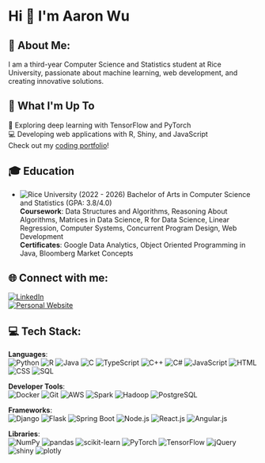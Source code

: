 # Hi 👋 I'm Aaron Wu

## 💫 About Me:
I am a third-year Computer Science and Statistics student at Rice University, passionate about machine learning, web development, and creating innovative solutions.

## 🚀 What I'm Up To
🤖 Exploring deep learning with TensorFlow and PyTorch  
💻 Developing web applications with R, Shiny, and JavaScript  
Check out my [coding portfolio](https://aaron-wu.com)!

## 🎓 Education
- ![Rice University](https://img.shields.io/badge/Rice%20University-blue?style=flat-square&logo=graduation-cap&logoColor=white)  (2022 - 2026) 
  Bachelor of Arts in Computer Science and Statistics (GPA: 3.8/4.0)  
  **Coursework**: Data Structures and Algorithms, Reasoning About Algorithms, Matrices in Data Science, R for Data Science, Linear Regression, Computer Systems, Concurrent Program Design, Web Development  
  **Certificates**: Google Data Analytics, Object Oriented Programming in Java, Bloomberg Market Concepts

## 🌐 Connect with me:
[![LinkedIn](https://img.shields.io/badge/LinkedIn-blue?style=flat-square&logo=linkedin&logoColor=white)](https://www.linkedin.com/in/xianxi04)  
[![Personal Website](https://img.shields.io/badge/Personal%20Website-blue?style=flat-square&logo=internet-explorer&logoColor=white)](https://www.aaron-wu.com)

## 💻 Tech Stack:
**Languages**:  
![Python](https://img.shields.io/badge/Python-blue?style=flat-square&logo=python&logoColor=white) ![R](https://img.shields.io/badge/R-blue?style=flat-square&logo=r&logoColor=white) ![Java](https://img.shields.io/badge/Java-red?style=flat-square&logo=java&logoColor=white) ![C](https://img.shields.io/badge/C-blue?style=flat-square&logo=c&logoColor=white) ![TypeScript](https://img.shields.io/badge/TypeScript-blue?style=flat-square&logo=typescript&logoColor=white) ![C++](https://img.shields.io/badge/C++-blue?style=flat-square&logo=cplusplus&logoColor=white) ![C#](https://img.shields.io/badge/C%23-blue?style=flat-square&logo=csharp&logoColor=white) ![JavaScript](https://img.shields.io/badge/JavaScript-yellow?style=flat-square&logo=javascript&logoColor=white) ![HTML](https://img.shields.io/badge/HTML-red?style=flat-square&logo=html5&logoColor=white) ![CSS](https://img.shields.io/badge/CSS-blue?style=flat-square&logo=css3&logoColor=white) ![SQL](https://img.shields.io/badge/SQL-blue?style=flat-square&logo=postgresql&logoColor=white)

**Developer Tools**:  
![Docker](https://img.shields.io/badge/Docker-blue?style=flat-square&logo=docker&logoColor=white) ![Git](https://img.shields.io/badge/Git-orange?style=flat-square&logo=git&logoColor=white) ![AWS](https://img.shields.io/badge/AWS-black?style=flat-square&logo=amazonaws&logoColor=white) ![Spark](https://img.shields.io/badge/Spark-orange?style=flat-square&logo=apachespark&logoColor=white) ![Hadoop](https://img.shields.io/badge/Hadoop-yellow?style=flat-square&logo=apachehadoop&logoColor=white) ![PostgreSQL](https://img.shields.io/badge/PostgreSQL-blue?style=flat-square&logo=postgresql&logoColor=white)

**Frameworks**:  
![Django](https://img.shields.io/badge/Django-green?style=flat-square&logo=django&logoColor=white) ![Flask](https://img.shields.io/badge/Flask-black?style=flat-square&logo=flask&logoColor=white) ![Spring Boot](https://img.shields.io/badge/Spring%20Boot-green?style=flat-square&logo=spring&logoColor=white) ![Node.js](https://img.shields.io/badge/Node.js-green?style=flat-square&logo=nodedotjs&logoColor=white) ![React.js](https://img.shields.io/badge/React-blue?style=flat-square&logo=react&logoColor=white) ![Angular.js](https://img.shields.io/badge/Angular-red?style=flat-square&logo=angular&logoColor=white)

**Libraries**:  
![NumPy](https://img.shields.io/badge/NumPy-blue?style=flat-square&logo=numpy&logoColor=white) ![pandas](https://img.shields.io/badge/pandas-blue?style=flat-square&logo=pandas&logoColor=white) ![scikit-learn](https://img.shields.io/badge/scikit--learn-orange?style=flat-square&logo=scikitlearn&logoColor=white) ![PyTorch](https://img.shields.io/badge/PyTorch-red?style=flat-square&logo=pytorch&logoColor=white) ![TensorFlow](https://img.shields.io/badge/TensorFlow-orange?style=flat-square&logo=tensorflow&logoColor=white) ![jQuery](https://img.shields.io/badge/jQuery-blue?style=flat-square&logo=jquery&logoColor=white) ![shiny](https://img.shields.io/badge/shiny-blue?style=flat-square&logo=rstudio&logoColor=white) ![plotly](https://img.shields.io/badge/plotly-blue?style=flat-square&logo=plotly&logoColor=white)
